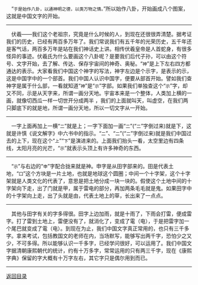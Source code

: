 &emsp;“``于是始作八卦，以通神明之德，以类万物之情。``”所以始作八卦，开始画成八个图案，这就是中国文字的开始。
___
&emsp;伏羲——我们这个老祖宗，究竟是什么时候的人，到现在还很很弄清楚。据考证我们的历史，已经有两百多万年了。我们常说我们有五千年的光荣历史，五千年还是客气话，两百多万年是站在我们神话史上讲。相传伏羲皇帝是人首蛇身，有很多怪异的事迹。伏羲氏为什么要画这个八卦呢？是要我们后代子孙，可以由这个符号、文字开始，去了解、传达、保存宇宙间的神奇、奥秘。“``神``”是上下左右四方都通达的表示。大家看我们中国这个神字的写法，神字左边是个示字，是表示的示，这是中国字中的一个部首。我们中国人认识中国字，便要从部首开始。譬如我们查神字是属于什么部，一看就知道“``神``”是“``示``”字部。如果我们单独查这个“``示``”字，却又不同，示是从天字来，所谓一画分天地。宇宙本来是一个整体，人类加上横的一画，就像切西瓜一样一切世开分成两半 ，我们的上面就叫天，叫虚空，在我们两只脚底下的就是地，所谓一画分天地，所以一切文字从一开始。
___
&emsp;一字上面再加上一横“``二``”就是上；一字下面加一画“``二``”(“``二``”字倒过来)就是下，这就是许慎《说文解字》中六书中的指示。“``二``”、“``二``”(“``二``”字倒过来)就是我们中国过去的上下，现在这个“``上``”“``下``”是演进来的。上面我们抬头一看，太空里边有四条线，太阳月亮的光芒，“``示``”就表示头顶上有许多神奇的东西。
___
&emsp;“``示``”与右边的“``申``”字配合拢来就是神。申字是从田字部来的。田是代表土地，“``囗``”这个方块是一片土地，也就是地球这个圆圈；中间一个十字架，这个十字架就是人类文化的代表了，意思是把土地分成一块一块的。假使这个土地中间的十字架向下走，出了门就是甲，属于雷电的部分，再加两条毛毛就是鬼。如果田字中的十字架向上走，出了头就是由，代表土地上的草，长出来了一点点。
___
&emsp;其他与田字有关的字多得很。田字上边加雨，就是十雨了，下雨会打雷，便成雷字。打了雷到土地上，雷便没有了，就消化了，变成了電（电），于是把雷字加一个尾巴就变成了電（电）。到现在为止，我们中国文字真正常用的，也只有三千多字。拿来考试，包括教国文的老师在内，当场默写，能够写出两千字，恐怕少之又少，不可多得。所以能够认识一千多字，已经学问很好，可以运用了。我们中国文字据清朝康熙朝代的统计，约有十万多字，常常运用的只有两三千字，现在《康熙字典》保留的字大概有十万字左右，其它字只是偶尔用到而已。
___
[返回目录](../../../master/README.md#目录)